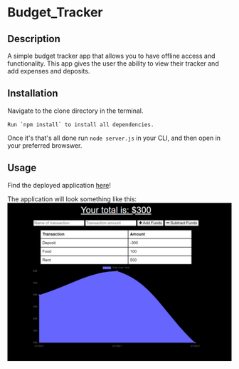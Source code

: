 # Budget_Tracker

## Description
A simple budget tracker app that allows you to have offline access and functionality. This app gives the user the ability to view their tracker and add expenses and deposits. 

## Installation
Navigate to the clone directory in the terminal.
```
Run `npm install` to install all dependencies.
```
Once it's that's all done run `node server.js` in your CLI, and then open in your preferred browswer.


## Usage
Find the deployed application [here](https://fast-atoll-43902.herokuapp.com/)!

The application will look something like this:
![Application Screenshot](./public/budget.PNG)
